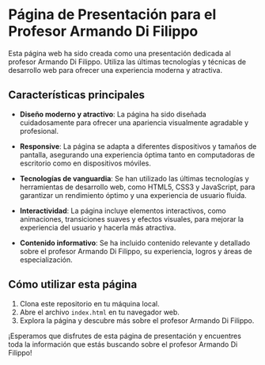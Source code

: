 # Página de Presentación para el Profesor Armando Di Filippo

Esta página web ha sido creada como una presentación dedicada al profesor Armando Di Filippo. Utiliza las últimas tecnologías y técnicas de desarrollo web para ofrecer una experiencia moderna y atractiva.

## Características principales

- **Diseño moderno y atractivo**: La página ha sido diseñada cuidadosamente para ofrecer una apariencia visualmente agradable y profesional.

- **Responsive**: La página se adapta a diferentes dispositivos y tamaños de pantalla, asegurando una experiencia óptima tanto en computadoras de escritorio como en dispositivos móviles.

- **Tecnologías de vanguardia**: Se han utilizado las últimas tecnologías y herramientas de desarrollo web, como HTML5, CSS3 y JavaScript, para garantizar un rendimiento óptimo y una experiencia de usuario fluida.

- **Interactividad**: La página incluye elementos interactivos, como animaciones, transiciones suaves y efectos visuales, para mejorar la experiencia del usuario y hacerla más atractiva.

- **Contenido informativo**: Se ha incluido contenido relevante y detallado sobre el profesor Armando Di Filippo, su experiencia, logros y áreas de especialización.

## Cómo utilizar esta página

1. Clona este repositorio en tu máquina local.
2. Abre el archivo `index.html` en tu navegador web.
3. Explora la página y descubre más sobre el profesor Armando Di Filippo.

¡Esperamos que disfrutes de esta página de presentación y encuentres toda la información que estás buscando sobre el profesor Armando Di Filippo!
